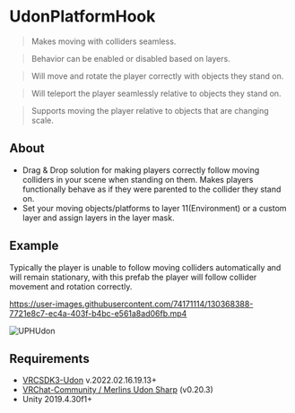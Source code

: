 



# UdonPlatformHook

> Makes moving with colliders seamless.

> Behavior can be enabled or disabled based on layers.

> Will move and rotate the player correctly with objects they stand on.

> Will teleport the player seamlessly relative to objects they stand on.

> Supports moving the player relative to objects that are changing scale.
 
## About
* Drag & Drop solution for making players correctly follow moving colliders in your scene when standing on them. Makes players functionally behave as if they were parented to the collider they stand on.
* Set your moving objects/platforms to layer 11(Environment) or a custom layer and assign layers in the layer mask.

## Example
Typically the player is unable to follow moving colliders automatically and will remain stationary, with this prefab the player will follow collider movement and rotation correctly.

https://user-images.githubusercontent.com/74171114/130368388-7721e8c7-ec4a-403f-b4bc-e561a8ad06fb.mp4

![UPHUdon](https://user-images.githubusercontent.com/74171114/165277190-5be33308-f2f3-43b6-a14c-c1dc019797b1.png)

## Requirements
 
 * [VRCSDK3-Udon](https://vrchat.com/home/download) v.2022.02.16.19.13+
 * [VRChat-Community / Merlins Udon Sharp](https://github.com/vrchat-community/UdonSharp) (v0.20.3)
 * Unity 2019.4.30f1+
